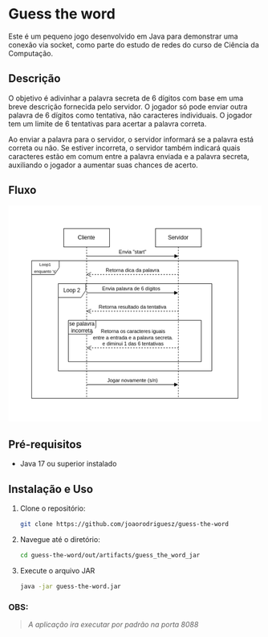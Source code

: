 # Guess the word

Este é um pequeno jogo desenvolvido em Java para demonstrar uma conexão via socket, como parte do estudo de redes do curso de Ciência da Computação.

## Descrição

O objetivo é adivinhar a palavra secreta de 6 dígitos com base em uma breve descrição fornecida pelo servidor. O jogador só pode enviar outra palavra de 6 dígitos como tentativa, não caracteres individuais. O jogador tem um limite de 6 tentativas para acertar a palavra correta.

Ao enviar a palavra para o servidor, o servidor informará se a palavra está correta ou não. Se estiver incorreta, o servidor também indicará quais caracteres estão em comum entre a palavra enviada e a palavra secreta, auxiliando o jogador a aumentar suas chances de acerto.

## Fluxo

![](./imgs/guess-the-word.png)

## Pré-requisitos

- Java 17 ou superior instalado

## Instalação e Uso

1. Clone o repositório:

   ```bash
   git clone https://github.com/joaorodriguesz/guess-the-word
   ```

2. Navegue até o diretório:

   ```bash
   cd guess-the-word/out/artifacts/guess_the_word_jar
   ```

4. Execute o arquivo JAR 

   ```bash
   java -jar guess-the-word.jar
   ```

### OBS:

> *A aplicação ira executar por padrão na porta 8088*
